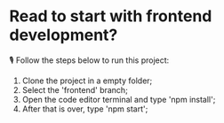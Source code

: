 # Read to start with frontend development?

🎙️ Follow the steps below to run this project:

1. Clone the project in a empty folder;
2. Select the 'frontend' branch;
3. Open the code editor terminal and type 'npm install';
4. After that is over, type 'npm start';
